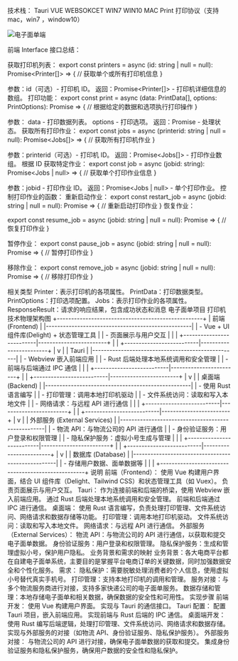 技术栈： Tauri VUE WEBSOKCET WIN7 WIN10 MAC Print 打印协议（支持 mac，win7
，window10）

![电子面单端](https://github.com/user-attachments/assets/2abf0e86-8969-4657-9521-1089699b6347)

前端 Interface 接口总结：

获取打印机列表：
export const printers = async (id: string | null = null): Promise<Printer[]> => {
// 获取单个或所有打印机信息
}

参数：id（可选）- 打印机 ID。
返回：Promise<Printer[]> - 打印机详细信息的数组。
打印功能：
export const print = async (data: PrintData[], options: PrintOptions): Promise<ResponseResult> => {
// 根据给定的数据和选项执行打印操作
}

参数：
data - 打印数据列表。
options - 打印选项。
返回：Promise<ResponseResult> - 处理状态。
获取所有打印作业：
export const jobs = async (printerid: string | null = null): Promise<Jobs[]> => {
// 获取所有打印机作业
}

参数：printerid（可选）- 打印机 ID。
返回：Promise<Jobs[]> - 打印作业数组。
根据 ID 获取特定作业：
export const job = async (jobid: string): Promise<Jobs | null> => {
// 获取单个打印作业信息
}

参数：jobid - 打印作业 ID。
返回：Promise<Jobs | null> - 单个打印作业。
控制打印作业的函数：
重新启动作业：
export const restart_job = async (jobid: string | null = null): Promise<ResponseResult> => {
// 重新启动打印作业
}
恢复作业：

export const resume_job = async (jobid: string | null = null): Promise<ResponseResult> => {
// 恢复打印作业
}

暂停作业：
export const pause_job = async (jobid: string | null = null): Promise<ResponseResult> => {
// 暂停打印作业
}

移除作业：
export const remove_job = async (jobid: string | null = null): Promise<ResponseResult> => {
// 移除打印作业
}

相关类型
Printer：表示打印机的各项属性。
PrintData：打印数据类型。
PrintOptions：打印选项配置。
Jobs：表示打印作业的各项属性。
ResponseResult：请求的响应结果，包含成功状态和消息
电子面单项目 打印机技术物理架构图
+---------------------------------------------------+
| 前端 (Frontend) |
|---------------------------------------------------|
| - Vue + UI 组件库(Delight) + 状态管理工具 |
| - 页面展示与用户交互 |
| |
+--------------------------|------------------------+
|
|
+--------------------------|------------------------+
| v |
| Tauri |
|---------------------------------------------------|
| - Webview 嵌入前端应用 |
| - Rust 后端处理本地系统调用和安全管理 |
| - 前端与后端通过 IPC 通信 |
| |
+--------------------------|------------------------+
|
|
+--------------------------|------------------------+
| v |
| 桌面端 (Backend) |
|---------------------------------------------------|
| - 使用 Rust 语言编写 |
| - 打印管理：调用本地打印机驱动 |
| - 文件系统访问：读取和写入本地文件 |
| - 网络请求：与远程 API 进行通信 |
| |
+--------------------------|------------------------+
|
|
+--------------------------|------------------------+
| v |
| 外部服务 (External Services) |
|---------------------------------------------------|
| - 物流 API：与物流公司的 API 进行通信 |
| - 身份验证服务：用户登录和权限管理 |
| - 隐私保护服务：虚拟小号生成与管理 |
| |
+--------------------------|------------------------+
|
|
+--------------------------|------------------------+
| v |
| 数据库 (Database) |
|---------------------------------------------------|
| - 存储用户数据、面单数据等 |
| |
+---------------------------------------------------+
说明
前端（Frontend）：
使用 Vue 构建用户界面，结合 UI 组件库（Delight、Tailwind CSS）和状态管理工具（如 Vuex）。
负责页面展示与用户交互。
Tauri：
作为连接前端和后端的桥梁，使用 Webview 嵌入前端应用。
通过 Rust 后端处理本地系统调用和安全管理。
前端和后端通过 IPC 进行通信。
桌面端：
使用 Rust 语言编写，负责处理打印管理、文件系统访问、网络请求和数据存储等功能。
打印管理：调用本地打印机驱动。
文件系统访问：读取和写入本地文件。
网络请求：与远程 API 进行通信。
外部服务（External Services）：
物流 API：与物流公司的 API 进行通信，以获取和提交电子面单数据。
身份验证服务：用户登录和权限管理。
隐私保护服务：生成和管理虚拟小号，保护用户隐私。
业务背景和需求的映射
业务背景：各大电商平台都在自建电子面单系统，主要目的是掌握平台电商订单的关键数据，同时加强数据安全和个性化服务。
需求：
隐私保护：需要脱敏处理消费者的个人信息，使用虚拟小号替代真实手机号。
打印管理：支持本地打印机的调用和管理。
服务对接：与多个物流服务商进行对接，支持多家快递公司的电子面单服务。
数据存储和管理：本地存储电子面单和相关数据，确保数据的安全性和可用性。
实现步骤
前端开发：
使用 Vue 构建用户界面。
实现与 Tauri 的通信接口。
Tauri 配置：
配置 Tauri 项目，嵌入前端应用。
实现前端与 Rust 后端的 IPC 通信。
桌面端开发：
使用 Rust 编写后端逻辑，处理打印管理、文件系统访问、网络请求和数据存储。
实现与外部服务的对接（如物流 API、身份验证服务、隐私保护服务）。
外部服务对接：
与物流公司的 API 进行对接，确保电子面单数据的获取和提交。
集成身份验证服务和隐私保护服务，确保用户数据的安全性和隐私保护。
